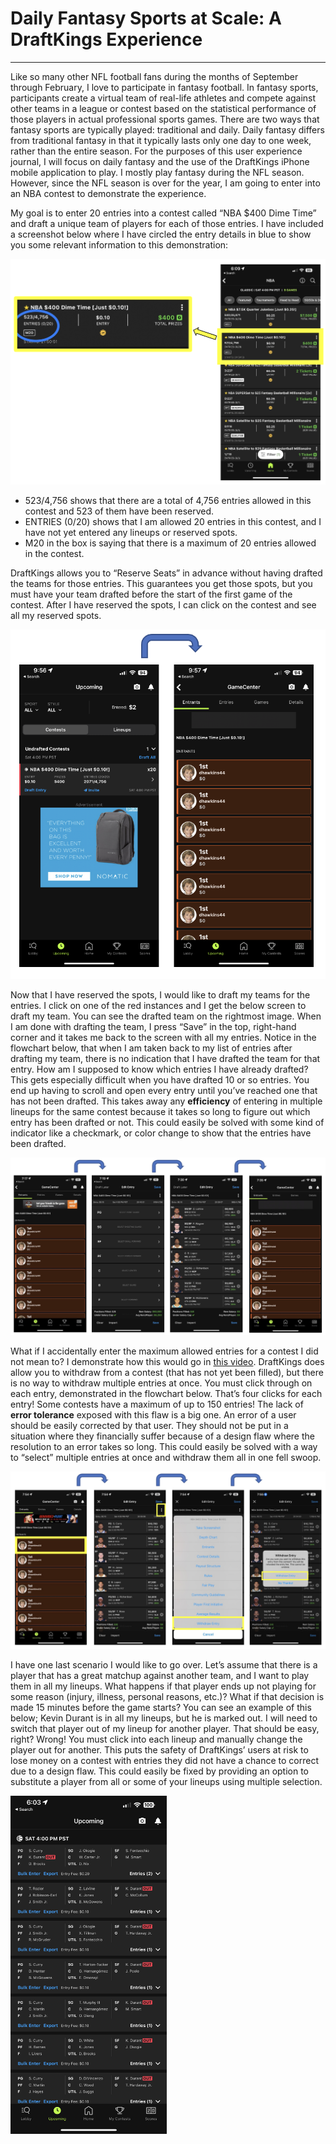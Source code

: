 # Daily Fantasy Sports at Scale: A DraftKings Experience

---

Like so many other NFL football fans during the months of September through February, I love to participate in fantasy football. In fantasy sports, participants create a virtual team of real-life athletes and compete against other teams in a league or contest based on the statistical performance of those players in actual professional sports games. There are two ways that fantasy sports are typically played: traditional and daily. Daily fantasy differs from traditional fantasy in that it typically lasts only one day to one week, rather than the entire season. For the purposes of this user experience journal, I will focus on daily fantasy and the use of the DraftKings iPhone mobile application to play. I mostly play fantasy during the NFL season. However, since the NFL season is over for the year, I am going to enter into an NBA contest to demonstrate the experience.

My goal is to enter 20 entries into a contest called “NBA $400 Dime Time” and draft a unique team of players for each of those entries. I have included a screenshot below where I have circled the entry details in blue to show you some relevant information to this demonstration:


<img src="../assets/contest.png" width="750">

-	523/4,756 shows that there are a total of 4,756 entries allowed in this contest and 523 of them have been reserved.
-	ENTRIES (0/20) shows that I am allowed 20 entries in this contest, and I have not yet entered any lineups or reserved spots.
-	M20 in the box is saying that there is a maximum of 20 entries allowed in the contest. 

DraftKings allows you to “Reserve Seats” in advance without having drafted the teams for those entries. This guarantees you get those spots, but you must have your team drafted before the start of the first game of the contest. After I have reserved the spots, I can click on the contest and see all my reserved spots.

![contest to entries](../assets/contesttoentries.png)

Now that I have reserved the spots, I would like to draft my teams for the entries. I click on one of the red instances and I get the below screen to draft my team. You can see the drafted team on the rightmost image. When I am done with drafting the team, I press “Save” in the top, right-hand corner and it takes me back to the screen with all my entries. Notice in the flowchart below, that when I am taken back to my list of entries after drafting my team, there is no indication that I have drafted the team for that entry. How am I supposed to know which entries I have already drafted? This gets especially difficult when you have drafted 10 or so entries. You end up having to scroll and open every entry until you’ve reached one that has not been drafted. This takes away any **efficiency** of entering in multiple lineups for the same contest because it takes so long to figure out which entry has been drafted or not. This could easily be solved with some kind of indicator like a checkmark, or color change to show that the entries have been drafted.

![drafting entry](../assets/draftingentry.png)

What if I accidentally enter the maximum allowed entries for a contest I did not mean to? I demonstrate how this would go in [this video](https://user-images.githubusercontent.com/4731855/224468789-c7ef5b45-4eaa-40c8-b42b-76ac67d90d98.MOV). DraftKings does allow you to withdraw from a contest (that has not yet been filled), but there is no way to withdraw multiple entries at once. You must click through on each entry, demonstrated in the flowchart below. That’s four clicks for each entry! Some contests have a maximum of up to 150 entries! The lack of **error tolerance** exposed with this flaw is a big one. An error of a user should be easily corrected by that user. They should not be put in a situation where they financially suffer because of a design flaw where the resolution to an error takes so long. This could easily be solved with a way to “select” multiple entries at once and withdraw them all in one fell swoop.

![withdraw](../assets/withdraw.png)

I have one last scenario I would like to go over. Let’s assume that there is a player that has a great matchup against another team, and I want to play them in all my lineups. What happens if that player ends up not playing for some reason (injury, illness, personal reasons, etc.)? What if that decision is made 15 minutes before the game starts? You can see an example of this below; Kevin Durant is in all my lineups, but he is marked out. I will need to switch that player out of my lineup for another player. That should be easy, right? Wrong! You must click into each lineup and manually change the player out for another. This puts the safety of DraftKings’ users at risk to lose money on a contest with entries they did not have a chance to correct due to a design flaw. This could easily be fixed by providing an option to substitute a player from all or some of your lineups using multiple selection.


<img src="../assets/playerout.PNG" width="250">
